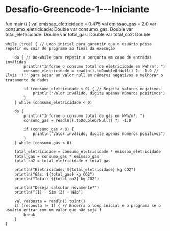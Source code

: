 # Desafio-Greencode-1---Iniciante

fun main() {
    val emissao_eletricidade = 0.475
    val emissao_gas = 2.0
    var consumo_eletricidade: Double
    var consumo_gas: Double
    var total_eletricidade: Double
    var total_gas: Double
    var total_co2: Double

    while (true) { // Loop inicial para garantir que o usuário possa repetir ou sair do programa ao final da execução

        do { // Do-while para repetir a pergunta em caso de entradas inválidas
            println("Informe o consumo total de eletricidade em kWh/m³: ")
            consumo_eletricidade = readln().toDoubleOrNull() ?: -1.0 // Elvis '?:' para setar um valor null em números negativos e melhorar o tratamento de dados
            
            if (consumo_eletricidade < 0) { // Rejeita valores negativos
                println("Valor inválido, digite apenas números positivos")
            }
        } while (consumo_eletricidade < 0)

        do { 
            println("Informe o consumo total de gás em kWh/m³: ")
            consumo_gas = readln().toDoubleOrNull() ?: -1.0
            
            if (consumo_gas < 0) {
                println("Valor inválido, digite apenas números positivos")
            }
        } while (consumo_gas < 0)

        total_eletricidade = consumo_eletricidade * emissao_eletricidade
        total_gas = consumo_gas * emissao_gas
        total_co2 = total_eletricidade + total_gas

        println("Eletricidade: ${total_eletricidade} kg CO2")
        println("Gás: ${total_gas} kg CO2")
        println("Total: ${total_co2} kg CO2")

        println("Deseja calcular novamente?")
        println("(1) - Sim (2) - Não")

        val resposta = readln().toInt()
        if (resposta != 1) { // Encerra o loop inicial e o programa se o usuário entrar com um valor que não seja 1
            break
        }
    }


